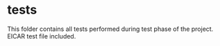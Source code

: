 # tests

This folder contains all tests performed during test phase of the project. EICAR test file included.

